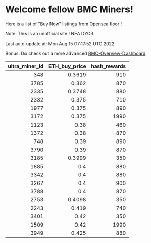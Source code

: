 # Welcome fellow BMC Miners!
Here is a list of "Buy Now" listings from Opensea floor !

Note: This is an unofficial site ! NFA DYOR

Last auto update at: Mon Aug 15 07:17:52 UTC 2022

Bonus: Do check out a more advanced [BMC-Overview-Dashboard](https://dune.com/defifunk/BMC-Overview-Dashboard)


|   ultra_miner_id |   ETH_buy_price |   hash_rewards |
|-----------------:|----------------:|---------------:|
|              348 |          0.3619 |            910 |
|             3785 |          0.362  |            870 |
|             2335 |          0.3748 |            880 |
|             2332 |          0.375  |            710 |
|             1977 |          0.375  |            890 |
|             3172 |          0.375  |           1990 |
|             1123 |          0.38   |            460 |
|             1372 |          0.38   |            870 |
|              748 |          0.39   |            890 |
|             3790 |          0.39   |            870 |
|             3185 |          0.3999 |            350 |
|             1885 |          0.4    |            880 |
|             3342 |          0.4    |            880 |
|             3267 |          0.4    |            900 |
|             3788 |          0.4    |            870 |
|             2753 |          0.4098 |            350 |
|             2243 |          0.419  |            740 |
|             3401 |          0.42   |            350 |
|             1509 |          0.42   |           1990 |
|             3949 |          0.425  |            880 |
